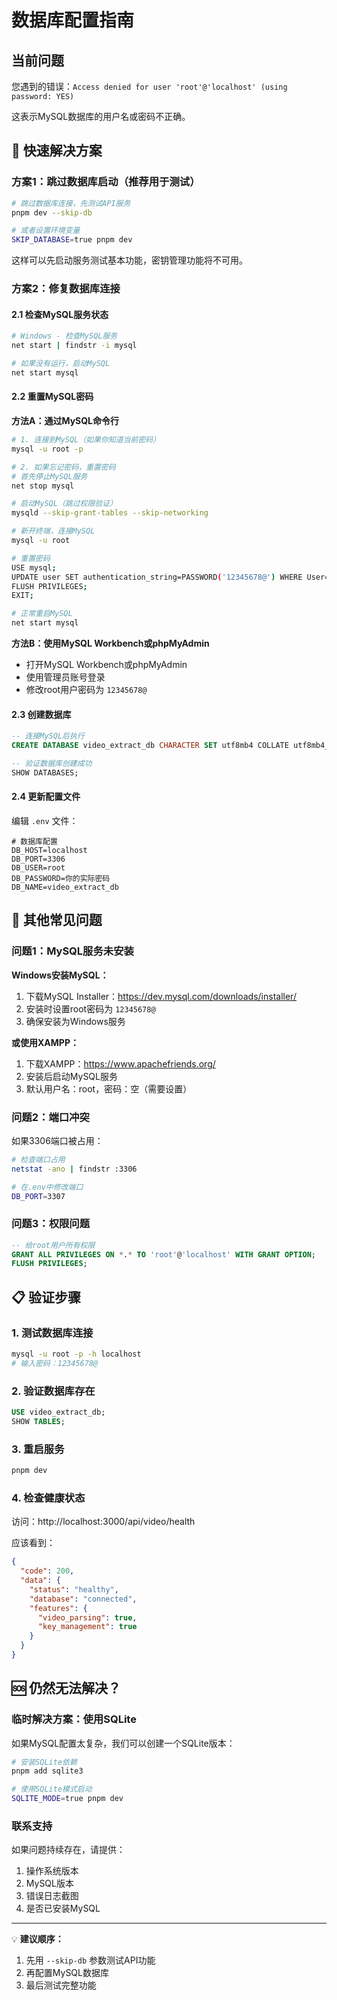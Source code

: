 # 数据库配置指南

## 当前问题
您遇到的错误：`Access denied for user 'root'@'localhost' (using password: YES)` 

这表示MySQL数据库的用户名或密码不正确。

## 🚀 快速解决方案

### 方案1：跳过数据库启动（推荐用于测试）

```bash
# 跳过数据库连接，先测试API服务
pnpm dev --skip-db

# 或者设置环境变量
SKIP_DATABASE=true pnpm dev
```

这样可以先启动服务测试基本功能，密钥管理功能将不可用。

### 方案2：修复数据库连接

#### 2.1 检查MySQL服务状态

```bash
# Windows - 检查MySQL服务
net start | findstr -i mysql

# 如果没有运行，启动MySQL
net start mysql
```

#### 2.2 重置MySQL密码

**方法A：通过MySQL命令行**
```bash
# 1. 连接到MySQL（如果你知道当前密码）
mysql -u root -p

# 2. 如果忘记密码，重置密码
# 首先停止MySQL服务
net stop mysql

# 启动MySQL（跳过权限验证）
mysqld --skip-grant-tables --skip-networking

# 新开终端，连接MySQL
mysql -u root

# 重置密码
USE mysql;
UPDATE user SET authentication_string=PASSWORD('12345678@') WHERE User='root';
FLUSH PRIVILEGES;
EXIT;

# 正常重启MySQL
net start mysql
```

**方法B：使用MySQL Workbench或phpMyAdmin**
- 打开MySQL Workbench或phpMyAdmin
- 使用管理员账号登录
- 修改root用户密码为 `12345678@`

#### 2.3 创建数据库

```sql
-- 连接MySQL后执行
CREATE DATABASE video_extract_db CHARACTER SET utf8mb4 COLLATE utf8mb4_unicode_ci;

-- 验证数据库创建成功
SHOW DATABASES;
```

#### 2.4 更新配置文件

编辑 `.env` 文件：
```env
# 数据库配置
DB_HOST=localhost
DB_PORT=3306
DB_USER=root
DB_PASSWORD=你的实际密码
DB_NAME=video_extract_db
```

## 🔧 其他常见问题

### 问题1：MySQL服务未安装
**Windows安装MySQL：**
1. 下载MySQL Installer：https://dev.mysql.com/downloads/installer/
2. 安装时设置root密码为 `12345678@`
3. 确保安装为Windows服务

**或使用XAMPP：**
1. 下载XAMPP：https://www.apachefriends.org/
2. 安装后启动MySQL服务
3. 默认用户名：root，密码：空（需要设置）

### 问题2：端口冲突
如果3306端口被占用：
```bash
# 检查端口占用
netstat -ano | findstr :3306

# 在.env中修改端口
DB_PORT=3307
```

### 问题3：权限问题
```sql
-- 给root用户所有权限
GRANT ALL PRIVILEGES ON *.* TO 'root'@'localhost' WITH GRANT OPTION;
FLUSH PRIVILEGES;
```

## 📋 验证步骤

### 1. 测试数据库连接
```bash
mysql -u root -p -h localhost
# 输入密码：12345678@
```

### 2. 验证数据库存在
```sql
USE video_extract_db;
SHOW TABLES;
```

### 3. 重启服务
```bash
pnpm dev
```

### 4. 检查健康状态
访问：http://localhost:3000/api/video/health

应该看到：
```json
{
  "code": 200,
  "data": {
    "status": "healthy",
    "database": "connected",
    "features": {
      "video_parsing": true,
      "key_management": true
    }
  }
}
```

## 🆘 仍然无法解决？

### 临时解决方案：使用SQLite
如果MySQL配置太复杂，我们可以创建一个SQLite版本：

```bash
# 安装SQLite依赖
pnpm add sqlite3

# 使用SQLite模式启动
SQLITE_MODE=true pnpm dev
```

### 联系支持
如果问题持续存在，请提供：
1. 操作系统版本
2. MySQL版本
3. 错误日志截图
4. 是否已安装MySQL

---

💡 **建议顺序：**
1. 先用 `--skip-db` 参数测试API功能
2. 再配置MySQL数据库
3. 最后测试完整功能 